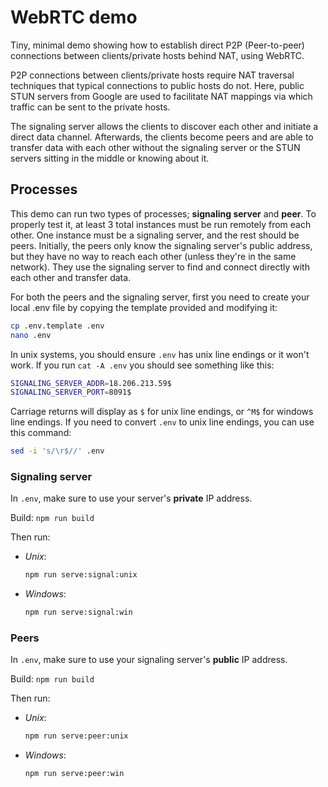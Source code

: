 
# WebRTC demo

Tiny, minimal demo showing how to establish direct P2P (Peer-to-peer) connections between clients/private hosts behind NAT, using WebRTC. 

P2P connections between clients/private hosts require NAT traversal techniques that typical connections to public hosts do not.
Here, public STUN servers from Google are used to facilitate NAT mappings via which traffic can be sent to the private hosts.

The signaling server allows the clients to discover each other and initiate a direct data channel. Afterwards, the clients become peers and are able to transfer data with each other without the signaling server or the STUN servers sitting in the middle or knowing about it.

## Processes

This demo can run two types of processes; **signaling server** and **peer**. To properly test it, at least 3 total instances must be run remotely from each other. One instance must be a signaling server, and the rest should be peers. Initially, the peers only know the signaling server's public address, but they have no way to reach each other (unless they're in the same network). They use the signaling server to find and connect directly with each other and transfer data.

For both the peers and the signaling server, first you need to create your local .env file by copying the template provided and modifying it:
```bash
cp .env.template .env
nano .env
```

In unix systems, you should ensure `.env` has unix line endings or it won't work. If you run `cat -A .env` you should see something like this:
```bash
SIGNALING_SERVER_ADDR=18.206.213.59$
SIGNALING_SERVER_PORT=8091$
```
Carriage returns will display as `$` for unix line endings, or `^M$` for windows line endings. If you need to convert `.env` to unix line endings, you can use this command:
```bash
sed -i 's/\r$//' .env
```

### Signaling server

In `.env`, make sure to use your server's **private** IP address.

Build:
    ```
    npm run build
    ```

Then run:
* *Unix*:
    ```bash
    npm run serve:signal:unix
    ```
* *Windows*:
    ```cmd
    npm run serve:signal:win
    ```

### Peers

In `.env`, make sure to use your signaling server's **public** IP address.

Build:
    ```
    npm run build
    ```

Then run:
* *Unix*:
    ```bash
    npm run serve:peer:unix
    ```
* *Windows*:
    ```cmd
    npm run serve:peer:win
    ```
